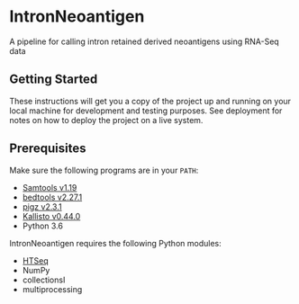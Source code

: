 # IntronNeoantigen
A pipeline for calling intron retained derived neoantigens using RNA-Seq data

##  Getting Started
These instructions will get you a copy of the project up and running on your local machine for development and testing purposes. See deployment for notes on how to deploy the project on a live system.

##  Prerequisites
Make sure the following programs are in your `PATH`:
- [Samtools v1.19](http://www.htslib.org/)
- [bedtools v2.27.1](http://bedtools.readthedocs.io/)
- [pigz v2.3.1](https://zlib.net/pigz/)
- [Kallisto v0.44.0](https://pachterlab.github.io/kallisto/)
- Python 3.6


IntronNeoantigen requires the following Python modules:
- [HTSeq](https://pypi.org/project/HTSeq/)
- NumPy
- collectionsI
- multiprocessing
